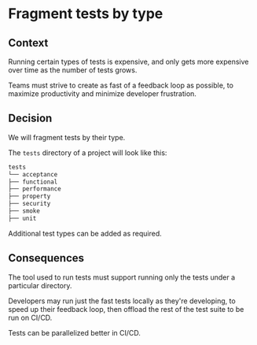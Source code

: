# Fragment tests by type

## Context
Running certain types of tests is expensive, and only gets more expensive over time as the number of tests grows.

Teams must strive to create as fast of a feedback loop as possible, to maximize productivity and minimize developer frustration.

## Decision
We will fragment tests by their type.

The `tests` directory of a project will look like this:
```sh
tests
└── acceptance
├── functional
├── performance
├── property
├── security
├── smoke
├── unit
```

Additional test types can be added as required.

## Consequences
The tool used to run tests must support running only the tests under a particular directory.

Developers may run just the fast tests locally as they're developing, to speed up their feedback loop, then offload the rest of the test suite to be run on CI/CD.

Tests can be parallelized better in CI/CD.
